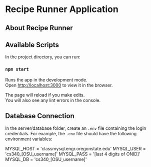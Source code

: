 # Recipe Runner Application

## About Recipe Runner

## Available Scripts

In the project directory, you can run:

### `npm start`

Runs the app in the development mode.\
Open [http://localhost:3000](http://localhost:3000) to view it in the browser.

The page will reload if you make edits.\
You will also see any lint errors in the console.

## Database Connection

In the server/database folder, create an `.env` file containing the login credentials.
For example, the `.env` file should have the following environment variables: 

MYSQL_HOST = 'classmysql.engr.oregonstate.edu'
MYSQL_USER = 'cs340_[OSU_username]'
MYSQL_PASS = '[last 4 digits of ONID]'
MYSQL_DB = 'cs340_[OSU_username]'
